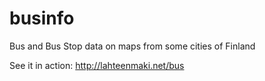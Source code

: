 businfo
=======

Bus and Bus Stop data on maps from some cities of Finland

See it in action: http://lahteenmaki.net/bus

